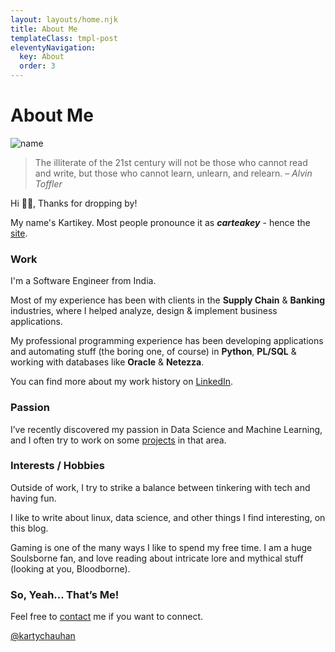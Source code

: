 ```yaml
---
layout: layouts/home.njk
title: About Me
templateClass: tmpl-post
eleventyNavigation:
  key: About
  order: 3
---
```


<h1>About Me</h1>

<div class="float-right m-1 mr-3 p-4 w-32 h-32 relative flex justify-center items-center overflow-hidden rounded-full bg-gray-400  dark:bg-gray-300">
<img alt="name" src="/img/avatar.png" class='rounded-full'/>
</div>

> The illiterate of the 21st century will not be those who cannot read and write, but those who
> cannot learn, unlearn, and relearn. – _Alvin Toffler_

Hi 👋🏼, Thanks for dropping by!

My name's Kartikey. Most people pronounce it as **_carteakey_** - hence the [site](https://carteakey.dev).

### Work

I'm a Software Engineer from India.

Most of my experience has been with clients in the **Supply Chain** & **Banking** industries, where I helped analyze, design & implement business applications.

My professional programming experience has been developing applications and automating stuff (the boring one, of course) in **Python**, **PL/SQL** & working with databases like **Oracle** & **Netezza**.

You can find more about my work history on [LinkedIn](https://www.linkedin.com/in/kartikeychauhan).

### Passion

I’ve recently discovered my passion in Data Science and Machine Learning, and I often try to work on some [projects](https://github.com/carteakey) in that area.

### Interests / Hobbies

Outside of work, I try to strike a balance between tinkering with tech and having fun.

I like to write about linux, data science, and other things I find interesting, on this blog.

Gaming is one of the many ways I like to spend my free time. I am a huge Soulsborne fan, and love reading about intricate lore and mythical stuff (looking at you, Bloodborne).

### So, Yeah… That’s Me!

Feel free to [contact](mailto:kartikeychauhan27@gmail.com) me if you want to connect.


<a href="https://twitter.com/kartychauhan?ref_src=twsrc%5Etfw" class="twitter-follow-button" data-show-count="false">@kartychauhan</a><script async src="https://platform.twitter.com/widgets.js" charset="utf-8"></script>
